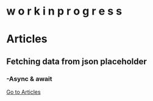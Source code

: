 # w o r k   i n   p r o g r e s s  
# Articles
## Fetching data from json placeholder
### -Async & await
[Go to Articles](https://jozef-wolf.github.io/Articles/)
